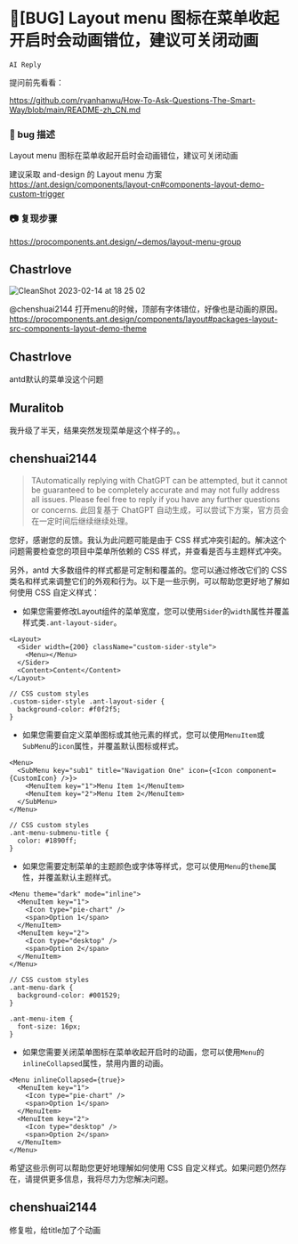 # 🐛[BUG] Layout menu 图标在菜单收起开启时会动画错位，建议可关闭动画

`AI Reply`

提问前先看看：

https://github.com/ryanhanwu/How-To-Ask-Questions-The-Smart-Way/blob/main/README-zh_CN.md

### 🐛 bug 描述

Layout menu 图标在菜单收起开启时会动画错位，建议可关闭动画

建议采取 and-design 的 Layout menu 方案
https://ant.design/components/layout-cn#components-layout-demo-custom-trigger

### 📷 复现步骤

https://procomponents.ant.design/~demos/layout-menu-group

## Chastrlove

![CleanShot 2023-02-14 at 18 25 02](https://user-images.githubusercontent.com/17813559/218708464-d31c402d-a241-45a8-9b9f-83ec884a5ae6.gif)

@chenshuai2144
打开menu的时候，顶部有字体错位，好像也是动画的原因。
https://procomponents.ant.design/components/layout#packages-layout-src-components-layout-demo-theme

## Chastrlove

antd默认的菜单没这个问题

## Muralitob

我升级了半天，结果突然发现菜单是这个样子的。。

## chenshuai2144

> TAutomatically replying with ChatGPT can be attempted, but it cannot be guaranteed to be completely accurate and may not fully address all issues. Please feel free to reply if you have any further questions or concerns.
> 此回复基于 ChatGPT 自动生成，可以尝试下方案，官方员会在一定时间后继续继续处理。

您好，感谢您的反馈。我认为此问题可能是由于 CSS 样式冲突引起的。解决这个问题需要检查您的项目中菜单所依赖的 CSS 样式，并查看是否与主题样式冲突。

另外，antd 大多数组件的样式都是可定制和覆盖的。您可以通过修改它们的 CSS 类名和样式来调整它们的外观和行为。以下是一些示例，可以帮助您更好地了解如何使用 CSS 自定义样式：

- 如果您需要修改Layout组件的菜单宽度，您可以使用`Sider`的`width`属性并覆盖样式类`.ant-layout-sider`。

```
<Layout>
  <Sider width={200} className="custom-sider-style">
    <Menu></Menu>
  </Sider>
  <Content>Content</Content>
</Layout>

// CSS custom styles
.custom-sider-style .ant-layout-sider {
  background-color: #f0f2f5;
}
```

- 如果您需要自定义菜单图标或其他元素的样式，您可以使用`MenuItem`或`SubMenu`的`icon`属性，并覆盖默认图标或样式。

```
<Menu>
  <SubMenu key="sub1" title="Navigation One" icon={<Icon component={CustomIcon} />}>
    <MenuItem key="1">Menu Item 1</MenuItem>
    <MenuItem key="2">Menu Item 2</MenuItem>
  </SubMenu>
</Menu>

// CSS custom styles
.ant-menu-submenu-title {
  color: #1890ff;
}
```

- 如果您需要定制菜单的主题颜色或字体等样式，您可以使用`Menu`的`theme`属性，并覆盖默认主题样式。

```
<Menu theme="dark" mode="inline">
  <MenuItem key="1">
    <Icon type="pie-chart" />
    <span>Option 1</span>
  </MenuItem>
  <MenuItem key="2">
    <Icon type="desktop" />
    <span>Option 2</span>
  </MenuItem>
</Menu>

// CSS custom styles
.ant-menu-dark {
  background-color: #001529;
}

.ant-menu-item {
  font-size: 16px;
}
```

- 如果您需要关闭菜单图标在菜单收起开启时的动画，您可以使用`Menu`的`inlineCollapsed`属性，禁用内置的动画。

```
<Menu inlineCollapsed={true}>
  <MenuItem key="1">
    <Icon type="pie-chart" />
    <span>Option 1</span>
  </MenuItem>
  <MenuItem key="2">
    <Icon type="desktop" />
    <span>Option 2</span>
  </MenuItem>
</Menu>
```

希望这些示例可以帮助您更好地理解如何使用 CSS 自定义样式。如果问题仍然存在，请提供更多信息，我将尽力为您解决问题。

## chenshuai2144

修复啦，给title加了个动画

